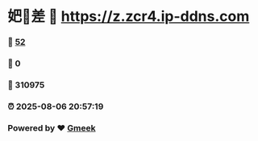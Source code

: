 # 妑🔭差 :link: https://z.zcr4.ip-ddns.com 
### :page_facing_up: [52](https://z.zcr4.ip-ddns.com/tag.html) 
### :speech_balloon: 0 
### :hibiscus: 310975 
### :alarm_clock: 2025-08-06 20:57:19 
### Powered by :heart: [Gmeek](https://github.com/Meekdai/Gmeek)
